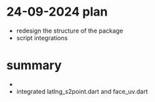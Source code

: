 # 24-09-2024 plan
- redesign the structure of the package
- script integrations

# summary
- 
- integrated latlng_s2point.dart and face_uv.dart